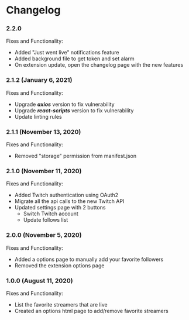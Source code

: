 # Changelog

### 2.2.0 

Fixes and Functionality:

- Added "Just went live" notifications feature
- Added background file to get token and set alarm
- On extension update, open the changelog page with the new features

### 2.1.2 (January 6, 2021)

Fixes and Functionality:

- Upgrade **_axios_** version to fix vulnerability
- Upgrade **_react-scripts_** version to fix vulnerability
- Update linting rules

### 2.1.1 (November 13, 2020)

Fixes and Functionality:

- Removed "storage" permission from manifest.json

### 2.1.0 (November 11, 2020)

Fixes and Functionality:

- Added Twitch authentication using OAuth2
- Migrate all the api calls to the new Twitch API
- Updated settings page with 2 buttons
    - Switch Twitch account
    - Update follows list

### 2.0.0 (November 5, 2020)

Fixes and Functionality:

- Added a options page to manually add your favorite followers
- Removed the extension options page

### 1.0.0 (August 11, 2020)

Fixes and Functionality:

- List the favorite streamers that are live
- Created an options html page to add/remove favorite streamers
